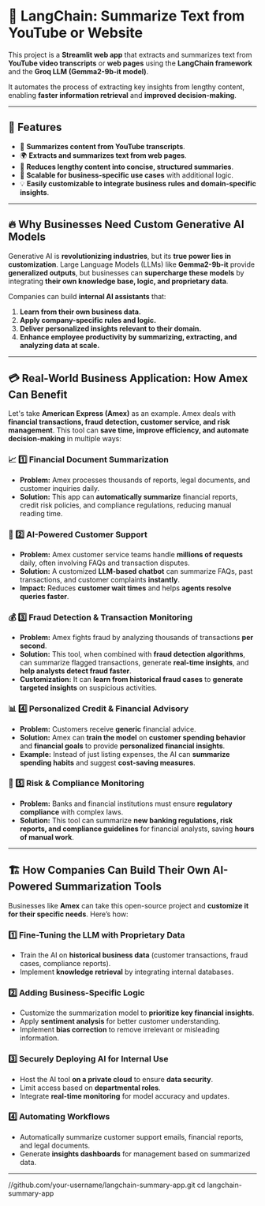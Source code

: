 # 🦜 LangChain: Summarize Text from YouTube or Website  

This project is a **Streamlit web app** that extracts and summarizes text from **YouTube video transcripts** or **web pages** using the **LangChain framework** and the **Groq LLM (Gemma2-9b-it model)**.

It automates the process of extracting key insights from lengthy content, enabling **faster information retrieval** and **improved decision-making**.

---

## 🚀 Features  
- 📌 **Summarizes content from YouTube transcripts**.  
- 🌍 **Extracts and summarizes text from web pages**.  
- 🔄 **Reduces lengthy content into concise, structured summaries**.  
- 🏢 **Scalable for business-specific use cases** with additional logic.  
- 💡 **Easily customizable to integrate business rules and domain-specific insights**.  

---

## 🔥 **Why Businesses Need Custom Generative AI Models**  

Generative AI is **revolutionizing industries**, but its **true power lies in customization**. Large Language Models (LLMs) like **Gemma2-9b-it** provide **generalized outputs**, but businesses can **supercharge these models** by integrating **their own knowledge base, logic, and proprietary data**.

Companies can build **internal AI assistants** that:
1. **Learn from their own business data.**  
2. **Apply company-specific rules and logic.**  
3. **Deliver personalized insights relevant to their domain.**  
4. **Enhance employee productivity by summarizing, extracting, and analyzing data at scale.**  

---

## 💳 **Real-World Business Application: How Amex Can Benefit**  

Let's take **American Express (Amex)** as an example. Amex deals with **financial transactions, fraud detection, customer service, and risk management**. This tool can **save time, improve efficiency, and automate decision-making** in multiple ways:

### **📈 1️⃣ Financial Document Summarization**  
- **Problem:** Amex processes thousands of reports, legal documents, and customer inquiries daily.  
- **Solution:** This app can **automatically summarize** financial reports, credit risk policies, and compliance regulations, reducing manual reading time.  

### **🤖 2️⃣ AI-Powered Customer Support**  
- **Problem:** Amex customer service teams handle **millions of requests** daily, often involving FAQs and transaction disputes.  
- **Solution:** A customized **LLM-based chatbot** can summarize FAQs, past transactions, and customer complaints **instantly**.  
- **Impact:** Reduces **customer wait times** and helps **agents resolve queries faster**.  

### **💰 3️⃣ Fraud Detection & Transaction Monitoring**  
- **Problem:** Amex fights fraud by analyzing thousands of transactions **per second**.  
- **Solution:** This tool, when combined with **fraud detection algorithms**, can summarize flagged transactions, generate **real-time insights**, and **help analysts detect fraud faster**.  
- **Customization:** It can **learn from historical fraud cases** to **generate targeted insights** on suspicious activities.  

### **📊 4️⃣ Personalized Credit & Financial Advisory**  
- **Problem:** Customers receive **generic** financial advice.  
- **Solution:** Amex can **train the model** on **customer spending behavior** and **financial goals** to provide **personalized financial insights**.  
- **Example:** Instead of just listing expenses, the AI can **summarize spending habits** and suggest **cost-saving measures**.  

### **🏦 5️⃣ Risk & Compliance Monitoring**  
- **Problem:** Banks and financial institutions must ensure **regulatory compliance** with complex laws.  
- **Solution:** This tool can summarize **new banking regulations, risk reports, and compliance guidelines** for financial analysts, saving **hours of manual work**.  

---

## 🏗️ **How Companies Can Build Their Own AI-Powered Summarization Tools**  

Businesses like **Amex** can take this open-source project and **customize it for their specific needs**. Here’s how:  

### **1️⃣ Fine-Tuning the LLM with Proprietary Data**  
- Train the AI on **historical business data** (customer transactions, fraud cases, compliance reports).  
- Implement **knowledge retrieval** by integrating internal databases.  

### **2️⃣ Adding Business-Specific Logic**  
- Customize the summarization model to **prioritize key financial insights**.  
- Apply **sentiment analysis** for better customer understanding.  
- Implement **bias correction** to remove irrelevant or misleading information.  

### **3️⃣ Securely Deploying AI for Internal Use**  
- Host the AI tool **on a private cloud** to ensure **data security**.  
- Limit access based on **departmental roles**.  
- Integrate **real-time monitoring** for model accuracy and updates.  

### **4️⃣ Automating Workflows**  
- Automatically summarize customer support emails, financial reports, and legal documents.  
- Generate **insights dashboards** for management based on summarized data.  

---
//github.com/your-username/langchain-summary-app.git
cd langchain-summary-app
